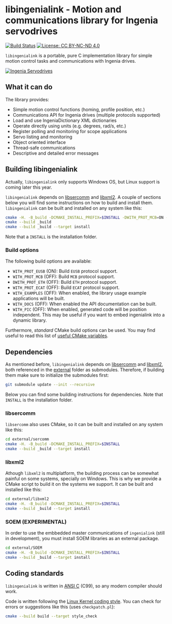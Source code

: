 # libingenialink - Motion and communications library for Ingenia servodrives

[![Build Status](https://jenkins.ingeniamc.com/buildStatus/icon?job=Ingenia-public%2Fingenialink%2Fdevelop)]() [![License: CC BY-NC-ND 4.0](https://img.shields.io/badge/License-CC_BY--NC--ND_4.0-lightgrey.svg)](https://creativecommons.org/licenses/by-nc-nd/4.0/)


`libingenialink` is a portable, pure C implementation library for simple motion
control tasks and communications with Ingenia drives.

[![Ingenia Servodrives](https://ingeniamc.com/wp-content/uploads/2021/04/ingenia-servo-drives.jpg)](http://www.ingeniamc.com)

## What it can do

The library provides:

* Simple motion control functions (homing, profile position, etc.)
* Communications API for Ingenia drives (multiple protocols supported)
* Load and use IngeniaDictionary XML dictionaries
* Operate directly using units (e.g. degrees, rad/s, etc.)
* Register polling and monitoring for scope applications
* Servo listing and monitoring
* Object oriented interface
* Thread-safe communications
* Descriptive and detailed error messages

## Building libingenialink

Actually, `libingenialink` only supports Windows OS, but Linux support is coming later this year.

`libingenialink` depends on [libsercomm][sercomm] and [libxml2][libxml2]. A
couple of sections below you will find some instructions on how to build and
install them. `libingenialink` can be built and installed on any system like
this:

```sh
cmake -H. -B_build -DCMAKE_INSTALL_PREFIX=$INSTALL -DWITH_PROT_MCB=ON -DWITH_PROT_ETH=ON -DWITH_PROT_ECAT=ON
cmake --build _build
cmake --build _build --target install
```

Note that a `INSTALL` is the installation folder.

[sercomm]: https://github.com/ingeniamc/sercomm
[libxml2]: https://xmlsoft.org

### Build options

The following build options are available:


- `WITH_PROT_EUSB` (ON): Build `EUSB` protocol support.
- `WITH_PROT_MCB` (OFF): Build `MCB` protocol support.
- `DWITH_PROT_ETH` (OFF): Build `ETH` protocol support.
- `WITH_PROT_ECAT` (OFF): Build `ECAT` protocol support.
- `WITH_EXAMPLES` (OFF): When enabled, the library usage example applications will be built.
- `WITH_DOCS` (OFF): When enabled the API documentation can be built.
- `WITH_PIC` (OFF): When enabled, generated code will be position independent.
  This may be useful if you want to embed ingenialink into a dynamic library.

Furthermore, *standard* CMake build options can be used. You may find useful to
read this list of [useful CMake variables][cmakeuseful].

[cmakeuseful]: https://cmake.org/Wiki/CMake_Useful_Variables

## Dependencies

As mentioned before, `libingenialink` depends on [libsercomm][sercomm] and
[libxml2][libxml2], both referenced in the [external][external] folder as
submodules. Therefore, if building them make sure to initialize the submodules
first:

```sh
git submodule update --init --recursive
```

Below you can find some building instructions for dependencies. Note that
`INSTALL` is the installation folder.

[sercomm]: https://github.com/ingeniamc/sercomm
[libxml2]: https://xmlsoft.org
[external]: https://github.com/ingeniamc/ingenialink/tree/master/external

### libsercomm

`libsercomm` also uses CMake, so it can be built and installed on any system
like this:

```sh
cd external/sercomm
cmake -H. -B_build -DCMAKE_INSTALL_PREFIX=$INSTALL
cmake --build _build --target install
```

### libxml2

Athough `libxml2` is multiplatform, the building process can be somewhat painful
on some systems, specially on Windows. This is why we provide a CMake script
to build it on the systems we support. It can be built and installed like this:

```sh
cd external/libxml2
cmake -H. -B_build -DCMAKE_INSTALL_PREFIX=$INSTALL
cmake --build _build --target install
```

<!-- If using Linux, we actually recommend installing the library packages from
the official repositories. For example in Debian/Ubuntu systems:

```sh
sudo apt install libxml2-dev
```

On recent versions of macOS, it seems to be already installed on the system. If
not, you can also use [brew][brew] to install it.-->

[brew]: https://brew.sh

### SOEM (EXPERIMENTAL)
In order to use the embbedded master communications of `ingenialink` (still in development), you must
install SOEM libraries as an external package.
```sh
cd external/SOEM
cmake -H. -B_build -DCMAKE_INSTALL_PREFIX=$INSTALL
cmake --build _build --target install
```


## Coding standards

`libingenialink` is written in [ANSI C][ansic] (C99), so any modern compiler
should work.

Code is written following the [Linux Kernel coding style][kernelstyle]. You can
check for errors or suggestions like this (uses `checkpatch.pl`):

```sh
cmake --build build --target style_check
```

[ansic]: http://en.wikipedia.org/wiki/ANSI_C
[kernelstyle]: https://www.kernel.org/doc/html/latest/process/coding-style.html
